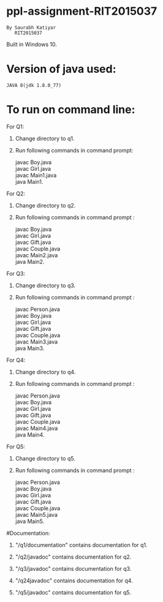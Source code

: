# ppl-assignment-RIT2015037
    By Saurabh Katiyar 
       RIT2015037

 Built in Windows 10.
 
 # Version of java used:
    JAVA 8(jdk 1.8.0_77)

# To run on command line:
For Q1: 
1) Change directory to q1.
2) Run following commands in command prompt: 

    javac Boy.java    
    javac Girl.java     
    javac Main1.java    
    java Main1.

For Q2:
1) Change directory to q2.
2) Run following commands in command prompt :

    javac Boy.java     
    javac Girl.java     
    javac Gift.java     
    javac Couple.java     
    javac Main2.java     
    java Main2.

For Q3:
1) Change directory to q3.
2) Run following commands in command prompt :

    javac Person.java     
    javac Boy.java     
    javac Girl.java      
    javac Gift.java     
    javac Couple.java     
    javac Main3.java     
    java Main3.
    
For Q4:
1) Change directory to q4.
2) Run following commands in command prompt :

    javac Person.java      
    javac Boy.java     
    javac Girl.java     
    javac Gift.java     
    javac Couple.java     
    javac Main4.java     
    java Main4.

For Q5:
1) Change directory to q5.
2) Run following commands in command prompt :

    javac Person.java     
    javac Boy.java     
    javac Girl.java       
    javac Gift.java     
    javac Couple.java     
    javac Main5.java     
    java Main5.
   

#Documentation:

1) "/q1/documentation" contains documentation for q1.

2) "/q2/javadoc" contains documentation for q2.

3) "/q3/javadoc" contains documentation for q3.

4) "/q24javadoc" contains documentation for q4.

5) "/q5/javadoc" contains documentation for q5.

